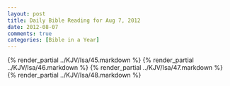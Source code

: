 ```yaml
---
layout: post
title: Daily Bible Reading for Aug 7, 2012
date: 2012-08-07
comments: true
categories: [Bible in a Year]
---
```

{% render_partial ../KJV/Isa/45.markdown %}
{% render_partial ../KJV/Isa/46.markdown %}
{% render_partial ../KJV/Isa/47.markdown %}
{% render_partial ../KJV/Isa/48.markdown %}
